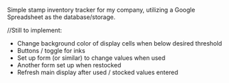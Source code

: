 Simple stamp inventory tracker for my company, utilizing a Google Spreadsheet as the database/storage. 


//Still to implement:
- Change background color of display cells when below desired threshold
- Buttons / toggle for inks
- Set up form (or similar) to change values when used
- Another form set up when restocked 
- Refresh main display after used / stocked values entered
